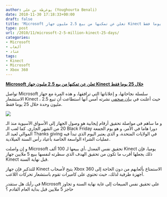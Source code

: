 ```yaml
---
author: يوغرطة بن علي (Youghourta Benali)
date: 2010-11-30 17:18:33+00:00
draft: false
title: 'Microsoft تعلن عن تمكنها من بيع 2.5 مليون جهاز Kinect خلال 25 يوما فقط '
type: post
url: /2010/11/microsoft-2-5-million-kinect-25-days/
categories:
- Microsoft
- ألعاب
- عتاد
tags:
- Kinect
- Microsoft
- Xbox 360
---
```


**[Microsoft تعلن عن تمكنها من بيع 2.5 مليون جهاز Kinect خلال 25 يوما فقط](http://www.it-scoop.com/2010/11/microsoft-2-5-million-kinect-25-days)**


تواصل Microsoft سلسلة نجاحاتها، و إعلاناتها التي ترافقها، و هذه المرة مع جهاز الاستشعار Kinect ، حيث أعلنت في [بيان صحفي](http://www.microsoft.com/presspass/press/2010/nov10/11-29MSXboxBlackFridayMoPR.mspx) نشرته أمس أنها استطاعت أن تبيع 2.5 مليون وحدة خلال 25 يوما فقط.

[![](http://www.it-scoop.com/wp-content/uploads/2010/06/kinect-for-xbox-360.png)
](http://www.it-scoop.com/2010/11/microsoft-2-5-million-kinect-25-days)

و ما ساهم في مواصلة تحقيق أرقام إيجابية هو وصول الجهاز إلى الأسواق الآسيوية منذ الـ 20 من الشهر الجاري. كما لعب الـ Black Friday دورا هاما في الأمر، و هو يوم الجمعة الموالي لعيد الـ Thanks giving في الولايات المتحدة، و الذي يعتبر اليوم الذي تبدأ فيه عمليات الشراء الواسعة الخاصة بأعياد رأس السنة الميلادية.

و إن واصلت Microsoft تحقيق نفس المعدل ،أي ببيعها لـ 100 ألف Kinect يوميا، فإن ذلك يجعلها أقرب ما تكون من تحقيق الهدف الذي سطرته لنفسها ببيع 5 ملايين جهاز Kinect قبل نهاية السنة.

للتذكير فإن جهاز Kinect يتيح لأصحاب Xbox 360 الاستمتاع بألعابهم من دون الحاجة إلى أجهزة طرفية لذلك، حيث تحتوي على كاميرات تقوم باستشعار تحركات اللاعب.

في رأيك هل ستقدر Microsoft على تحقيق نفس المبيعات إلى غاية نهاية السنة و تجاوز حاجز 5 ملايين قبل بداية العام القادم ؟

